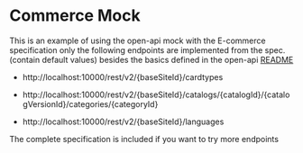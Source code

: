# Commerce Mock
This is an example of using the open-api mock with the E-commerce specification
only the following endpoints are implemented from the spec. (contain default values) besides the basics defined in the open-api [README](https://github.com/kyma-incubator/varkes/blob/master/openapi-mock/README.md)

- http://localhost:10000/rest/v2/{baseSiteId}/cardtypes

- http://localhost:10000/rest/v2/{baseSiteId}/catalogs/{catalogId}/{catalogVersionId}/categories/{categoryId}

- http://localhost:10000/rest/v2/{baseSiteId}/languages

The complete specification is included if you want to try more endpoints

